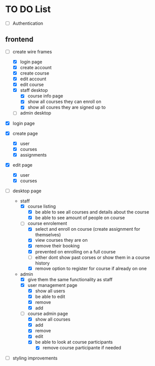 <h1>TO DO List</h1>

- [ ] Authentication

<h2>frontend</h2>

- [ ] create wire frames
  - [x] login page
  - [x] create account
  - [x] create course
  - [x] edit account
  - [x] edit course
  - [x] staff desktop
    - [x] course info page
    - [x] show all courses they can enroll on
    - [x] show all coures they are signed up to
  - [ ] admin desktop
- [x] login page
- [x] create page
  - [x] user
  - [x] courses
  - [x] assignments
- [x] edit page
  - [x] user
  - [x] courses
- [ ] desktop page

  - staff
    - [x] course listing
      - [x] be able to see all courses and details about the course
      - [x] be able to see amount of people on course
    - [ ] course enrolement
      - [x] select and enroll on course (create assignment for themselves)
      - [x] view courses they are on
      - [x] remove their booking
      - [x] prevented on enrolling on a full course
      - [ ] either dont show past corses or show them in a course history
      - [x] remove option to register for course if already on one
  - admin
    - [x] give them the same functionality as staff
    - [x] user management page
      - [x] show all users
      - [x] be able to edit
      - [x] remove
      - [x] add
    - [ ] course admin page
      - [x] show all courses
      - [x] add
      - [x] remove
      - [x] edit
      - [x] be able to look at course participants
        - [x] remove course participante if needed

- [ ] styling improvements

